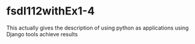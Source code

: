 # fsdI112withEx1-4
This  actually gives the description of  using python as applications using Django tools achieve results
